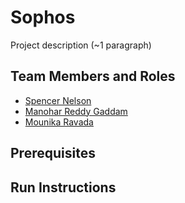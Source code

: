 # Sophos

Project description (~1 paragraph)

## Team Members and Roles

- [Spencer Nelson](https://github.com/nelsosp/CIS641-HW2-Nelson)
- [Manohar Reddy Gaddam](https://github.com/manohargaddam/CIS641-HW2-gaddam)
- [Mounika Ravada](https://github.com/ravadam-gvsu/CIS641-HW2-ravada)

## Prerequisites

## Run Instructions
